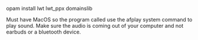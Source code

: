 opam install lwt lwt_ppx domainslib

Must have MacOS so the program called use the afplay system command to play sound.
Make sure the audio is coming out of your computer and not earbuds or a bluetooth device.